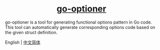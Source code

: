 <h1 align="center">
  <a href="https://www.antdv.com/" target="_blank">go-optioner</a>
</h1>
go-optioner is a tool for generating functional options pattern in Go code. This tool can automatically generate corresponding options code based on the given struct definition.

English | [中文简体](./README-zh_CN.md)
